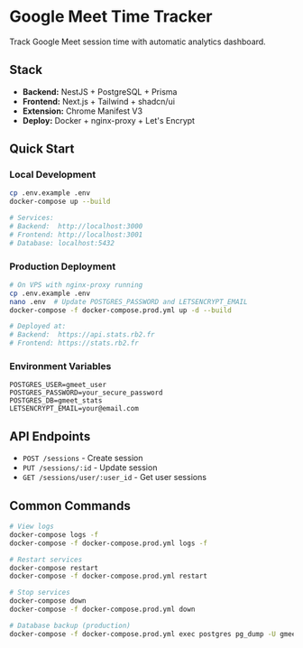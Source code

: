 # Google Meet Time Tracker

Track Google Meet session time with automatic analytics dashboard.

## Stack

- **Backend:** NestJS + PostgreSQL + Prisma
- **Frontend:** Next.js + Tailwind + shadcn/ui
- **Extension:** Chrome Manifest V3
- **Deploy:** Docker + nginx-proxy + Let's Encrypt

## Quick Start

### Local Development

```bash
cp .env.example .env
docker-compose up --build

# Services:
# Backend:  http://localhost:3000
# Frontend: http://localhost:3001
# Database: localhost:5432
```

### Production Deployment

```bash
# On VPS with nginx-proxy running
cp .env.example .env
nano .env  # Update POSTGRES_PASSWORD and LETSENCRYPT_EMAIL
docker-compose -f docker-compose.prod.yml up -d --build

# Deployed at:
# Backend:  https://api.stats.rb2.fr
# Frontend: https://stats.rb2.fr
```

### Environment Variables

```env
POSTGRES_USER=gmeet_user
POSTGRES_PASSWORD=your_secure_password
POSTGRES_DB=gmeet_stats
LETSENCRYPT_EMAIL=your@email.com
```

## API Endpoints

- `POST /sessions` - Create session
- `PUT /sessions/:id` - Update session
- `GET /sessions/user/:user_id` - Get user sessions

## Common Commands

```bash
# View logs
docker-compose logs -f
docker-compose -f docker-compose.prod.yml logs -f

# Restart services
docker-compose restart
docker-compose -f docker-compose.prod.yml restart

# Stop services
docker-compose down
docker-compose -f docker-compose.prod.yml down

# Database backup (production)
docker-compose -f docker-compose.prod.yml exec postgres pg_dump -U gmeet_user gmeet_stats > backup.sql
```
